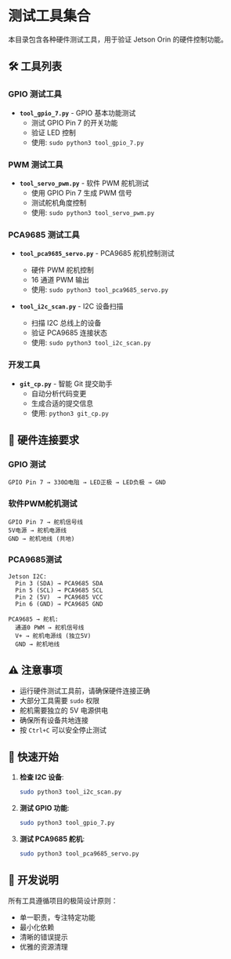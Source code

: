 # 测试工具集合

本目录包含各种硬件测试工具，用于验证 Jetson Orin 的硬件控制功能。

## 🛠️ 工具列表

### GPIO 测试工具

- **`tool_gpio_7.py`** - GPIO 基本功能测试
  - 测试 GPIO Pin 7 的开关功能
  - 验证 LED 控制
  - 使用: `sudo python3 tool_gpio_7.py`

### PWM 测试工具

- **`tool_servo_pwm.py`** - 软件 PWM 舵机测试
  - 使用 GPIO Pin 7 生成 PWM 信号
  - 测试舵机角度控制
  - 使用: `sudo python3 tool_servo_pwm.py`

### PCA9685 测试工具

- **`tool_pca9685_servo.py`** - PCA9685 舵机控制测试
  - 硬件 PWM 舵机控制
  - 16 通道 PWM 输出
  - 使用: `sudo python3 tool_pca9685_servo.py`

- **`tool_i2c_scan.py`** - I2C 设备扫描
  - 扫描 I2C 总线上的设备
  - 验证 PCA9685 连接状态
  - 使用: `sudo python3 tool_i2c_scan.py`

### 开发工具

- **`git_cp.py`** - 智能 Git 提交助手
  - 自动分析代码变更
  - 生成合适的提交信息
  - 使用: `python3 git_cp.py`

## 🔌 硬件连接要求

### GPIO 测试
```
GPIO Pin 7 → 330Ω电阻 → LED正极 → LED负极 → GND
```

### 软件PWM舵机测试
```
GPIO Pin 7 → 舵机信号线
5V电源 → 舵机电源线
GND → 舵机地线 (共地)
```

### PCA9685测试
```
Jetson I2C:
  Pin 3 (SDA) → PCA9685 SDA
  Pin 5 (SCL) → PCA9685 SCL
  Pin 2 (5V)  → PCA9685 VCC
  Pin 6 (GND) → PCA9685 GND

PCA9685 → 舵机:
  通道0 PWM → 舵机信号线
  V+ → 舵机电源线 (独立5V)
  GND → 舵机地线
```

## ⚠️ 注意事项

- 运行硬件测试工具前，请确保硬件连接正确
- 大部分工具需要 `sudo` 权限
- 舵机需要独立的 5V 电源供电
- 确保所有设备共地连接
- 按 `Ctrl+C` 可以安全停止测试

## 🚀 快速开始

1. **检查 I2C 设备**:
   ```bash
   sudo python3 tool_i2c_scan.py
   ```

2. **测试 GPIO 功能**:
   ```bash
   sudo python3 tool_gpio_7.py
   ```

3. **测试 PCA9685 舵机**:
   ```bash
   sudo python3 tool_pca9685_servo.py
   ```

## 📝 开发说明

所有工具遵循项目的极简设计原则：
- 单一职责，专注特定功能
- 最小化依赖
- 清晰的错误提示
- 优雅的资源清理